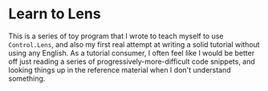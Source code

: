 # Learn to Lens

This is a series of toy program that I wrote to teach myself to use
`Control.Lens`, and also my first real attempt at writing a solid tutorial
without using any English. As a tutorial consumer, I often feel like I
would be better off just reading a series of progressively-more-difficult
code snippets, and looking things up in the reference material when I don't
understand something.
